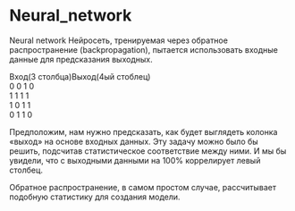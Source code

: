 # Neural_network
Neural network
Нейросеть, тренируемая через обратное распространение (backpropagation), пытается использовать входные данные для предсказания выходных.

Вход(3 столбца)Выход(4ый стоблец)<br>
0 	0 	1	 	0<br>
1 	1 	1 	1<br>
1 	0 	1 	1<br>
0 	1 	1 	0<br>

Предположим, нам нужно предсказать, как будет выглядеть колонка «выход» на основе входных данных. Эту задачу можно было бы решить, подсчитав статистическое соответствие между ними. И мы бы увидели, что с выходными данными на 100% коррелирует левый столбец.

Обратное распространение, в самом простом случае, рассчитывает подобную статистику для создания модели.

